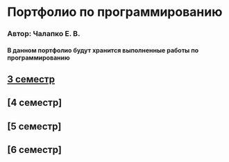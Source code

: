 # Портфолио по программированию
### Автор: Чалапко Е. В.

#### В данном портфолио будут хранится выполненные работы по программированию

## [3 семестр](/3_sem)
## [4 семестр]
## [5 семестр]
## [6 семестр]

